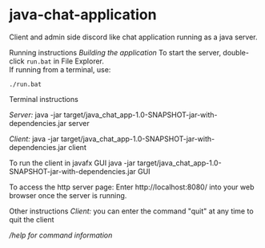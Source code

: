 # java-chat-application
Client and admin side discord like chat application running as a java server.

Running instructions
*Building the application*
To start the server, double-click `run.bat` in File Explorer.  
If running from a terminal, use:
```
./run.bat
```

Terminal instructions

*Server:*
    java -jar target/java_chat_app-1.0-SNAPSHOT-jar-with-dependencies.jar server

*Client:*
    java -jar target/java_chat_app-1.0-SNAPSHOT-jar-with-dependencies.jar client

To run the client in javafx GUI
    java -jar target/java_chat_app-1.0-SNAPSHOT-jar-with-dependencies.jar GUI

To access the http server page:
Enter http://localhost:8080/ into your web browser once the server is running.

Other instructions
*Client:*
    you can enter the command "quit" at any time to quit the client

*/help for command information*